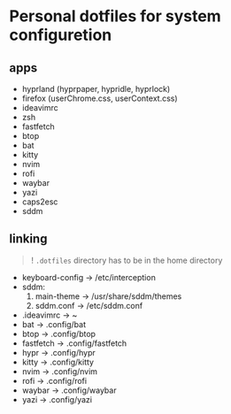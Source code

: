 # Personal dotfiles for system configuretion

## apps
- hyprland (hyprpaper, hypridle, hyprlock)
- firefox (userChrome.css, userContext.css)
- ideavimrc
- zsh
- fastfetch
- btop
- bat
- kitty
- nvim
- rofi
- waybar
- yazi
- caps2esc
- sddm

## linking

> ! `.dotfiles` directory has to be in the home directory

- keyboard-config -> /etc/interception 
- sddm: 
    1. main-theme -> /usr/share/sddm/themes
    2. sddm.conf -> /etc/sddm.conf
- .ideavimrc -> ~
- bat -> .config/bat
- btop -> .config/btop
- fastfetch -> .config/fastfetch
- hypr -> .config/hypr
- kitty -> .config/kitty
- nvim -> .config/nvim
- rofi -> .config/rofi
- waybar -> .config/waybar
- yazi -> .config/yazi

